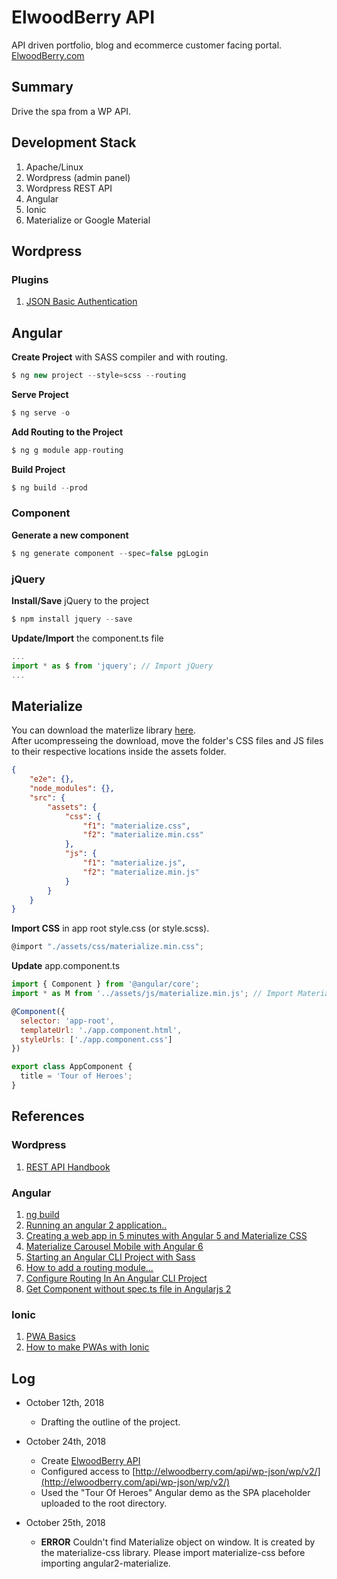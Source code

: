 # ElwoodBerry API   
API driven portfolio, blog and ecommerce customer facing portal.  
[ElwoodBerry.com](http://elwoodberry.com)  

## Summary  
Drive the spa from a WP API.

## Development Stack  
1. Apache/Linux  
1. Wordpress (admin panel)    
1. Wordpress REST API  
1. Angular   
1. Ionic  
1. Materialize or Google Material  


## Wordpress   
### Plugins   
1. [JSON Basic Authentication](https://github.com/WP-API/Basic-Auth)   
## Angular   

**Create Project** with SASS compiler and with routing.     
```javascript     
$ ng new project --style=scss --routing      
```   
**Serve Project**  
```javascript   
$ ng serve -o   
```   
**Add Routing to the Project**  
```javascript   
$ ng g module app-routing   
```   
**Build Project**  
```javascript   
$ ng build --prod   
```  

### Component   
**Generate a new component**           
```javascript  
$ ng generate component --spec=false pgLogin    
``` 

### jQuery   
**Install/Save** jQuery to the project           
```javascript  
$ npm install jquery --save       
``` 
**Update/Import** the component.ts file           
```javascript     
...    
import * as $ from 'jquery'; // Import jQuery       
...    
``` 

## Materialize   
You can download the materlize library [here](https://materializecss.com/).    
After ucompresseing the download, move the folder's CSS files and JS files to their respective locations inside the assets folder.   
```json      
{
	"e2e": {},
	"node_modules": {},
	"src": {
		"assets": {
			"css": {
				"f1": "materialize.css",
				"f2": "materialize.min.css"
			},
			"js": {
				"f1": "materialize.js",
				"f2": "materialize.min.js"
			}
		}
	}
}   
```    
**Import CSS** in app root style.css (or style.scss).      
```javascript  
@import "./assets/css/materialize.min.css";    
``` 
**Update** app.component.ts          
```javascript   
import { Component } from '@angular/core';
import * as M from '../assets/js/materialize.min.js'; // Import Materialize JS library.  

@Component({
  selector: 'app-root',
  templateUrl: './app.component.html',
  styleUrls: ['./app.component.css']
})

export class AppComponent {
  title = 'Tour of Heroes';
}
```


## References    
### Wordpress  
1. [REST API Handbook](https://developer.wordpress.org/rest-api/)   

### Angular    
1. [ng build](https://github.com/angular/angular-cli/wiki/build)
1. [Running an angular 2 application..](https://stackoverflow.com/questions/39771458/running-an-angular-2-application-built-locally-on-chrome-using-angular-cli-witho)   
1. [Creating a web app in 5 minutes with Angular 5 and Materialize CSS](https://fullstackengine.net/create-wedding-page-angular-materialize/)     
1. [Materialize Carousel Mobile with Angular 6](https://youtu.be/AT5L3K-TGps)  
1. [Starting an Angular CLI Project with Sass](https://scotch.io/tutorials/using-sass-with-the-angular-cli)  
1. [How to add a routing module...](https://stackoverflow.com/questions/44990030/how-to-add-a-routing-module-to-an-existing-module-in-angular-cli-version-1-1-1)
1. [Configure Routing In An Angular CLI Project](https://shermandigital.com/blog/configure-routing-in-an-angular-cli-project/)   
1. [Get Component without spec.ts file in Angularjs 2](https://stackoverflow.com/questions/40990280/get-component-without-spec-ts-file-in-angularjs-2)

### Ionic   
1. [PWA Basics](https://ionicframework.com/pwa)
1. [How to make PWAs with Ionic](https://blog.ionicframework.com/how-to-make-pwas-with-ionic/)


## Log    
* October 12th, 2018  
   - Drafting the outline of the project.  
* October 24th, 2018  
   - Create [ElwoodBerry API](http://elwoodberry.com/api/)  
   - Configured access to [http://elwoodberry.com/api/wp-json/wp/v2/](http://elwoodberry.com/api/wp-json/wp/v2/)  
   - Used the "Tour Of Heroes" Angular demo as the SPA placeholder uploaded to the root directory.
   
* October 25th, 2018   
   - **ERROR** Couldn't find Materialize object on window. It is created by the materialize-css library. Please import materialize-css before importing angular2-materialize.
